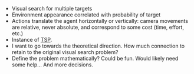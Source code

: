 - Visual search for multiple targets
- Environment appearance correlated with probability of target
- Actions translate the agent horizontally or vertically: camera movements are relative, never absolute, and correspond to some cost (time, effort, etc.)
- Instance of [TSP](tsp.md).
- I want to go towards the theoretical direction. How much connection to retain to the original visual search problem?
- Define the problem mathematically? Could be fun. Would likely need some help... And more decisions.